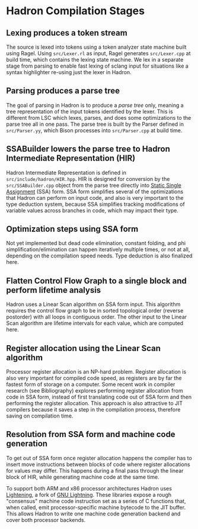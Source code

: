 # Hadron Compilation Stages

## Lexing produces a token stream

The source is lexed into tokens using a token analyzer state machine built using Ragel. Using `src/Lexer.rl` as input,
Ragel generates `src/Lexer.cpp` at build time, which contains the lexing state machine. We lex in a separate stage from
parsing to enable fast lexing of sclang input for situations like a syntax highlighter re-using just the lexer in
Hadron.

## Parsing produces a parse tree

The goal of parsing in Hadron is to produce a *parse tree* only, meaning a tree representation of the input tokens
identified by the lexer. This is different from LSC which lexes, parses, and does some optimizations to the parse tree
all in one pass. The parse tree is built by the Parser defined in `src/Parser.yy`, which Bison processes into
`src/Parser.cpp` at build time.

## SSABuilder lowers the parse tree to Hadron Intermediate Representation (HIR)

Hadron Intermediate Representation is defined in `src/include/hadron/HIR.hpp`. HIR is designed for conversion by the
`src/SSABuilder.cpp` object from the parse tree directly into [Static Single
Assignment](https://en.wikipedia.org/wiki/Static_single_assignment_form) (SSA) form. SSA form simplifies several of the
optimizations that Hadron can perform on input code, and also is very important to the type deduction system, because
SSA simplifies tracking modifications of variable values across branches in code, which may impact their type.

## Optimization steps using SSA form

Not yet implemented but dead code elimination, constant folding, and phi simplification/elimination can happen
iteratively multiple times, or not at all, depending on the compilation speed needs. Type deduction is also finalized here.

## Flatten Control Flow Graph to a single block and perform lifetime analysis

Hadron uses a Linear Scan algorithm on SSA form input. This algorithm requires the control flow graph to be in sorted
topological order (reverse postorder) with all loops in contiguous order. The other input to the Linear Scan algorithm
are lifetime intervals for each value, which are computed here.

## Register allocation using the Linear Scan algorithm

Processor register allocation is an NP-hard problem. Register allocation is also very important for compiled code speed,
as registers are by far the fastest form of storage on a computer. Some recent work in compiler research (see
Bibliography) explores performing register allocation from code in SSA form, instead of first translating code out of
SSA form and then performing the register allocation. This approach is also attractive to JIT compilers because it saves
a step in the compilation process, therefore saving on compilation time.

## Resolution from SSA form and machine code generation

To get out of SSA form once register allocation happens the compiler has to insert move instructions between blocks of
code where register allocations for values may differ. This happens during a final pass through the linear block of HIR,
while generating machine code at the same time.

To support both ARM and x86 processor architectures Hadron uses [Lightening](https://gitlab.com/wingo/lightening), a
fork of [GNU Lightning](https://www.gnu.org/software/lightning/). These libraries expose a rough "consensus" machine
code instruction set as a series of C functions that, when called, emit processor-specific machine bytecode to the JIT
buffer. This allows Hadron to write one machine code generation backend and cover both processor backends.
